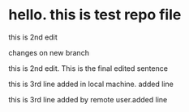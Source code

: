# hello. this is test repo file
this is 2nd edit

changes on new branch


this is 2nd edit. This is the final edited sentence


this is 3rd line added in local machine. added line

this is 3rd line added by remote user.added line
